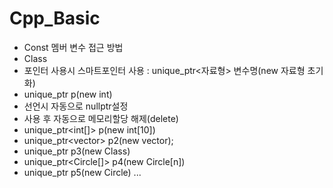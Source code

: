 # Cpp_Basic

- Const 멤버 변수 접근 방법
- Class 
- 포인터 사용시	스마트포인터 사용 :	unique_ptr<자료형> 변수명(new 자료형 초기화)
-	unique_ptr<int> p(new int)
-	선언시 자동으로 nullptr설정 
- 사용 후 자동으로 메모리할당 해제(delete)
- unique_ptr<int[]> p(new int[10])
- unique_ptr<vector<int>> p2(new vector<int>);
- unique_ptr<Class> p3(new Class)
-	unique_ptr<Circle[]> p4(new Circle[n])
- unique_ptr<Class> p5(new Circle)
  ...
 
